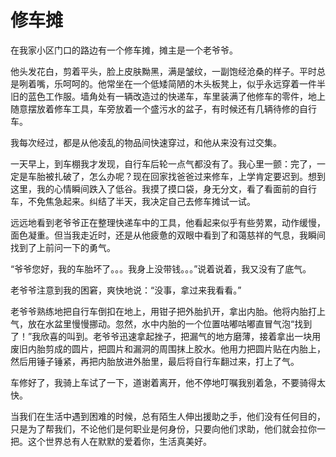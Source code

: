# 修车摊

在我家小区门口的路边有一个修车摊，摊主是一个老爷爷。

他头发花白，剪着平头，脸上皮肤黝黑，满是皱纹，一副饱经沧桑的样子。平时总是咧着嘴，乐呵呵的。他常坐在一个低矮简陋的木头板凳上，似乎永远穿着一件半旧的蓝色工作服。墙角处有一辆改造过的快递车，车里装满了他修车的零件，地上随意摆放着修车工具，车旁放着一个盛污水的盆子，有时候还有几辆待修的自行车。

我每次经过，都是从他凌乱的物品间快速穿过，和他从来没有过交集。

一天早上，到车棚我才发现，自行车后轮一点气都没有了。我心里一颤：完了，一定是车胎被扎破了，怎么办呢？现在回家找爸爸过来修车，上学肯定要迟到。想到这里，我的心情瞬间跌入了低谷。我摸了摸口袋，身无分文，看了看面前的自行车，不免焦急起来。纠结了半天，我决定自己去修车摊试一试。

远远地看到老爷爷正在整理快递车中的工具，他看起来似乎有些劳累，动作缓慢，面色凝重。但当我走近时，还是从他疲惫的双眼中看到了和蔼慈祥的气息，我瞬间找到了上前问一下的勇气。

“爷爷您好，我的车胎坏了。。。我身上没带钱。。。”说着说着，我又没有了底气。

老爷爷注意到我的困窘，爽快地说：“没事，拿过来我看看。”

老爷爷熟练地把自行车倒扣在地上，用钳子把外胎扒开，拿出内胎。他将内胎打上气，放在水盆里慢慢挪动。忽然，水中内胎的一个位置咕嘟咕嘟直冒气泡“找到了！”我欣喜的叫到。老爷爷迅速拿起挫子，把漏气的地方磨薄，接着拿出一块用废旧内胎剪成的圆片，把圆片和漏洞的周围抹上胶水。他用力把圆片贴在内胎上，然后用锤子锤紧，再把内胎放进外胎里，最后将自行车翻过来，打上了气。

车修好了，我骑上车试了一下，道谢着离开，他不停地叮嘱我别着急，不要骑得太快。

当我们在生活中遇到困难的时候，总有陌生人伸出援助之手，他们没有任何目的，只是为了帮我们，不论他们是何职业是何身份，只要向他们求助，他们就会拉你一把。这个世界总有人在默默的爱着你，生活真美好。

